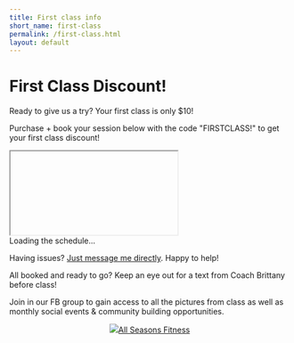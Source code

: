 ```yaml
---
title: First class info
short_name: first-class
permalink: /first-class.html
layout: default
---
```


# First Class Discount!

Ready to give us a try? Your first class is only $10!

Purchase + book your session below with the code "FIRSTCLASS!" to get your first class discount!

<div id="acuity-schedule-container">
    <iframe class="acuity-iframe" src="" allow="payment"></iframe>
    <div id="loading-indicator">Loading the schedule...</div>
    <script src="https://embed.acuityscheduling.com/js/embed.js" type="text/javascript"></script>
    <script>
        const iframeEle = document.getElementsByClassName('acuity-iframe')[0];
        const loadingEle = document.getElementById('loading-indicator');
        iframeEle.addEventListener('load', function() {
            loadingEle.style.display = 'none';
        });
        iframeEle.src = "https://allseasonsfitness.as.me/schedule/d78d06ae/appointment/75677355/calendar/any?certificate=FIRSTCLASS!";
    </script>
</div>

Having issues? [Just message me directly](index.html#contact). Happy to help!

All booked and ready to go? Keep an eye out for a text from Coach Brittany before class!

Join in our FB group to gain access to all the pictures from class as well as monthly social events & community building opportunities.

<div style="text-align: center;"><a href="https://www.facebook.com/groups/721088668952518/?ref=share&mibextid=NSMWBT" class="btn section-btn" target="_blank" rel="noopener noreferrer"><img src="assets/images/facebook_black.png"/>All Seasons Fitness</a></div>
